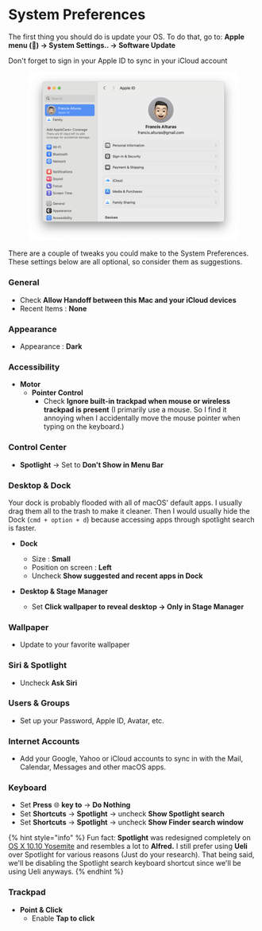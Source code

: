 # System Preferences

The first thing you should do is update your OS. To do that, go to: **Apple menu () -> System Settings.. -> Software Update**

Don't forget to sign in your Apple ID to sync in your iCloud account

<figure><img src="../../.gitbook/assets/image (33).png" alt=""><figcaption></figcaption></figure>

There are a couple of tweaks you could make to the System Preferences. These settings below are all optional, so consider them as suggestions.

### General

* Check **Allow Handoff between this Mac and your iCloud devices**
* Recent Items : **None**

### Appearance

* Appearance : **Dark**

### Accessibility

* **Motor**
  * **Pointer Control**
    * Check **Ignore built-in trackpad when mouse or wireless trackpad is present** (I primarily use a mouse. So I find it annoying when I accidentally move the mouse pointer when typing on the keyboard.)

### Control Center

* **Spotlight** -> Set to **Don't Show in Menu Bar**

### Desktop & Dock

Your dock is probably flooded with all of macOS' default apps. I usually drag them all to the trash to make it cleaner. Then I would usually hide the Dock (`cmd + option + d`) because accessing apps through spotlight search is faster.&#x20;

*   **Dock**

    * Size : **Small**
    * Position on screen : **Left**
    * Uncheck **Show suggested and recent apps in Dock**


* **Desktop & Stage Manager**
  * Set **Click wallpaper to reveal desktop -> Only in Stage Manager**

### Wallpaper

* Update to your favorite wallpaper

### Siri & Spotlight

* Uncheck **Ask Siri**

### Users & Groups

* Set up your Password, Apple ID, Avatar, etc.

### Internet Accounts

* Add your Google, Yahoo or iCloud accounts to sync in with the Mail, Calendar, Messages and other macOS apps.

### Keyboard

* Set  **Press** 🌐︎ **key  to** -> **Do Nothing**
* Set **Shortcuts** -> **Spotlight** -> uncheck **Show Spotlight search**&#x20;
* Set **Shortcuts** -> **Spotlight** -> uncheck **Show Finder search window**

{% hint style="info" %}
Fun fact: **Spotlight** was redesigned completely on [OS X 10.10 Yosemite](https://en.wikipedia.org/wiki/OS\_X\_Yosemite) and resembles a lot to **Alfred.** I still prefer using **Ueli** over Spotlight for various reasons (Just do your research). That being said, we'll be disabling the Spotlight search keyboard shortcut since we'll be using Ueli anyways.
{% endhint %}

### Trackpad

* **Point & Click**
  * Enable **Tap to click**

###
